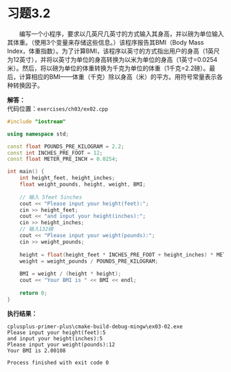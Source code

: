 # 习题3.2

&emsp;&emsp;编写一个小程序，要求以几英尺几英寸的方式输入其身高，并以磅为单位输入其体重。（使用3个变量来存储这些信息。）该程序报告其BMI（Body Mass Index，体重指数）。为了计算BMI，该程序以英寸的方式指出用户的身高（1英尺为12英寸），并将以英寸为单位的身高转换为以米为单位的身高（1英寸=0.0254米）。然后，将以磅为单位的体重转换为千克为单位的体重（1千克=2.2磅）。最后，计算相应的BMI——体重（千克）除以身高（米）的平方。用符号常量表示各种转换因子。

**解答：**  
代码位置：`exercises/ch03/ex02.cpp`
```c++
#include "iostream"

using namespace std;

const float POUNDS_PRE_KILOGRAM = 2.2;
const int INCHES_PRE_FOOT = 12;
const float METER_PRE_INCH = 0.0254;

int main() {
    int height_feet, height_inches;
    float weight_pounds, height, weight, BMI;
    
    // 输入 5feet 5inches
    cout << "Please input your height(feet):";
    cin >> height_feet;
    cout << "and input your height(inches):";
    cin >> height_inches;
    // 输入132磅
    cout << "Please input your weight(pounds):";
    cin >> weight_pounds;
    
    height = float(height_feet * INCHES_PRE_FOOT + height_inches) * METER_PRE_INCH;
    weight = weight_pounds / POUNDS_PRE_KILOGRAM;
    
    BMI = weight / (height * height);
    cout << "Your BMI is " << BMI << endl;
    
    return 0;
}
```

**执行结果：**
```
cplusplus-primer-plus\cmake-build-debug-mingw\ex03-02.exe
Please input your height(feet):5
and input your height(inches):5
Please input your weight(pounds):12
Your BMI is 2.00108

Process finished with exit code 0
```